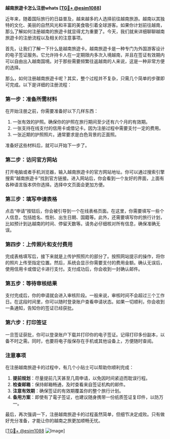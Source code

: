 **越南旅遊卡怎么注册whats [[TG💪+ @esim1088](https://t.me/s/esim1088)]**

近年来，随着国际旅行的日益普及，越来越多的人选择前往越南旅游。越南以其独特的文化、美丽的自然风光和丰富的美食吸引着全球游客。如果你计划前往越南，那么了解如何注册越南的旅遊卡就显得尤为重要了。今天，我们就来详细聊聊越南旅遊卡的注册流程以及相关的注意事项。

首先，让我们了解一下什么是越南旅遊卡。越南旅遊卡是一种专门为外国游客设计的电子签证服务。它允许持卡人在一定期限内多次入境越南，并且在签证有效期内可以自由出入越南国境。对于那些需要频繁往返越南的人来说，这是一种非常方便的选择。

那么，如何注册越南旅遊卡呢？其实，整个过程并不复杂，只需几个简单的步骤即可完成。以下是详细的注册流程：

### **第一步：准备所需材料**
在开始注册之前，你需要准备好以下几样东西：
1. 一张有效的护照。确保你的护照在旅行期间至少还有六个月的有效期。
2. 一张支持在线支付的信用卡或借记卡。因为注册过程中需要支付一定的费用。
3. 一张近期的护照照片。通常要求是白色背景的正面照。

准备好这些材料后，就可以开始下一步了。

### **第二步：访问官方网站**
打开电脑或者手机浏览器，输入越南旅遊卡的官方网站地址。你可以通过搜索引擎搜索“越南旅遊卡”找到官方链接。进入网站后，你会看到一个友好的界面，上面有各种语言版本供你选择。选择中文页面会更加方便。

### **第三步：填写申请表格**
点击“申请”按钮后，你会被引导到一个在线表格页面。在这里，你需要填写一些个人信息，包括姓名、性别、出生日期、国籍等。此外，还需要填写你的旅行计划，比如预计到达越南的时间、停留天数等。请务必仔细核对所有信息，确保准确无误。

### **第四步：上传照片和支付费用**
完成表格填写后，接下来就是上传护照照片的部分了。按照网站提示的操作，将你的照片上传至指定位置。然后，系统会显示你需要支付的费用金额。确认无误后，使用信用卡或借记卡进行支付。支付成功后，你会收到一封确认邮件。

### **第五步：等待审核结果**
支付完成后，你的申请就会进入审核阶段。一般来说，审核时间不会超过三个工作日。在这段时间里，你可以随时登录账户查看申请状态。如果一切顺利，你会收到一条通知，告知你的签证已经获批。

### **第六步：打印签证**
一旦签证获批，你可以登录账户下载并打印你的电子签证。记得打印多份副本，以备不时之需。同时，也要将电子版保存在手机或其他设备上，方便随时查阅。

### **注意事项**
在注册越南旅遊卡的过程中，有几个小贴士可以帮助你顺利完成：
1. **提前规划**：尽量提前几天甚至几周申请，以免因时间紧迫而耽误行程。
2. **检查邮箱**：保持邮箱畅通，及时查看来自签证机构的邮件。
3. **注意有效期**：确保签证的有效期覆盖你的整个旅行计划。
4. **备用方案**：即使有了電子签证，也建议随身携带一份纸质签证复印件，以防万一。

最后，再次强调一下，注册越南旅遊卡的过程虽然简单，但细节决定成败。只有做好充分准备，才能让你的越南之旅更加顺畅无忧。

[[TG💪+ @esim1088](https://t.me/s/esim1088) ![Image](https://i.postimg.cc/4NQfJmqS/Snipaste-2025-05-13-00-14-12.png)]